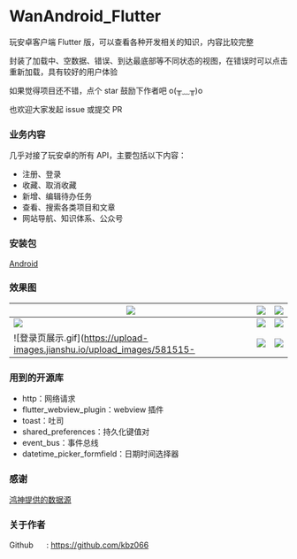 # WanAndroid_Flutter
玩安卓客户端 Flutter 版，可以查看各种开发相关的知识，内容比较完整

封装了加载中、空数据、错误、到达最底部等不同状态的视图，在错误时可以点击重新加载，具有较好的用户体验

如果觉得项目还不错，点个 star 鼓励下作者吧 o(╥﹏╥)o

也欢迎大家发起 issue 或提交 PR

### 业务内容
几乎对接了玩安卓的所有 API，主要包括以下内容：
- 注册、登录
- 收藏、取消收藏
- 新增、编辑待办任务
- 查看、搜索各类项目和文章
- 网站导航、知识体系、公众号

### 安装包
[Android](https://github.com/binaryshao/WanAndroid_Flutter/raw/master/app-release.apk)

### 效果图

|![](https://github.com/kbz066/flutter_shiguangxu/blob/master/gif/1.gif)| ![](https://github.com/kbz066/flutter_shiguangxu/blob/master/gif/2.gif) | ![](https://github.com/kbz066/flutter_shiguangxu/blob/master/gif/3.gif)|
| --- | --- | --- |
|![](https://github.com/kbz066/flutter_shiguangxu/blob/master/gif/4.gif)| ![](https://github.com/kbz066/flutter_shiguangxu/blob/master/gif/5.gif) | ![](https://github.com/kbz066/flutter_shiguangxu/blob/master/gif/6.gif)|
| ![登录页展示.gif](https://upload-images.jianshu.io/upload_images/581515-|![](https://github.com/kbz066/flutter_shiguangxu/blob/master/gif/7.gif)| ![](https://github.com/kbz066/flutter_shiguangxu/blob/master/gif/8.gif) | 




### 用到的开源库
- http：网络请求
- flutter_webview_plugin：webview 插件
- toast：吐司
- shared_preferences：持久化键值对
- event_bus：事件总线
- datetime_picker_formfield：日期时间选择器

### 感谢
[鸿神提供的数据源](https://www.wanandroid.com/blog/show/2)

### 关于作者


Github &nbsp;&nbsp;&nbsp;&nbsp;&nbsp;: https://github.com/kbz066


